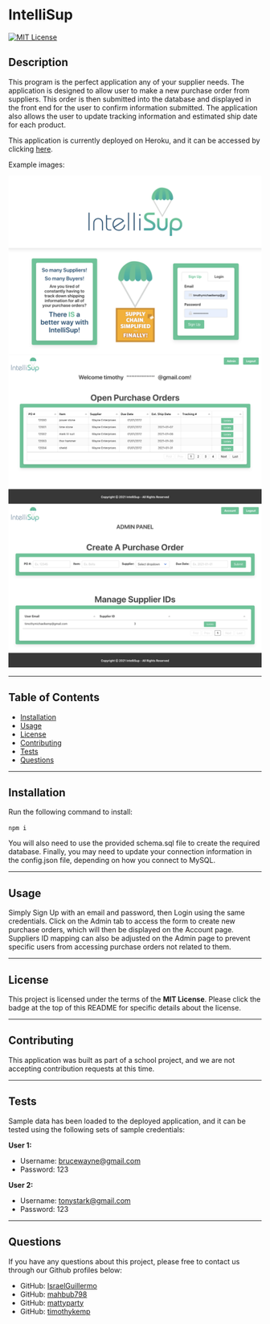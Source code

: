 # IntelliSup

  [![MIT License](https://img.shields.io/badge/license-MIT%20License-green)](https://opensource.org/licenses/MIT)

## Description

This program is the perfect application any of your supplier needs. The application is designed to allow user to make a new purchase order from suppliers. This order is then submitted into the database and displayed in the front end for the user to confirm information submitted. The application also allows the user to update tracking information and estimated ship date for each product.

This application is currently deployed on Heroku, and it can be accessed by clicking [here](https://intellisup.herokuapp.com/).

Example images:

![Homepage](./public/images/homePage.png)
![Account](./public/images/account.png)
![Admin](./public/images/admin.png)

-----

## Table of Contents

* [Installation](#installation)
* [Usage](#usage)
* [License](#license)
* [Contributing](#contributing)
* [Tests](#tests)
* [Questions](#questions)

-----

## Installation

Run the following command to install:

```npm i```

You will also need to use the provided schema.sql file to create the required database. Finally, you may need to update your connection information in the config.json file, depending on how you connect to MySQL.

-----

## Usage

Simply Sign Up with an email and password, then Login using the same credentials. Click on the Admin tab to access the form to create new purchase orders, which will then be displayed on the Account page. Suppliers ID mapping can also be adjusted on the Admin page to prevent specific users from accessing purchase orders not related to them.

-----

## License

This project is licensed under the terms of the **MIT License**. Please click the badge at the top of this README for specific details about the license.

-----

## Contributing

This application was built as part of a school project, and we are not accepting contribution requests at this time.

-----

## Tests

Sample data has been loaded to the deployed application, and it can be tested using the following sets of sample credentials:

**User 1:**

* Username: brucewayne@gmail.com
* Password: 123

**User 2:**

* Username: tonystark@gmail.com
* Password: 123

-----

## Questions

If you have any questions about this project, please free to contact us through our Github profiles below:

* GitHub: [IsraelGuillermo](https://github.com/IsraelGuillermo)
* GitHub: [mahbub798](https://github.com/mahbub798)
* GitHub: [mattyparty](https://github.com/mattyparty)
* GitHub: [timothykemp](https://github.com/timothykemp)